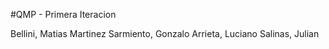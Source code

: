 #QMP - Primera Iteracion 

Bellini, Matias
Martinez Sarmiento, Gonzalo
Arrieta, Luciano
Salinas, Julian
